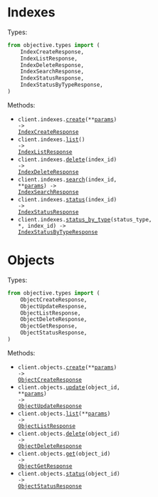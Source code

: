 # Indexes

Types:

```python
from objective.types import (
    IndexCreateResponse,
    IndexListResponse,
    IndexDeleteResponse,
    IndexSearchResponse,
    IndexStatusResponse,
    IndexStatusByTypeResponse,
)
```

Methods:

- <code title="post /indexes">client.indexes.<a href="./src/objective/resources/indexes.py">create</a>(\*\*<a href="src/objective/types/index_create_params.py">params</a>) -> <a href="./src/objective/types/index_create_response.py">IndexCreateResponse</a></code>
- <code title="get /indexes">client.indexes.<a href="./src/objective/resources/indexes.py">list</a>() -> <a href="./src/objective/types/index_list_response.py">IndexListResponse</a></code>
- <code title="delete /indexes/{indexId}">client.indexes.<a href="./src/objective/resources/indexes.py">delete</a>(index_id) -> <a href="./src/objective/types/index_delete_response.py">IndexDeleteResponse</a></code>
- <code title="get /indexes/{indexId}/search">client.indexes.<a href="./src/objective/resources/indexes.py">search</a>(index_id, \*\*<a href="src/objective/types/index_search_params.py">params</a>) -> <a href="./src/objective/types/index_search_response.py">IndexSearchResponse</a></code>
- <code title="get /indexes/{indexId}/status">client.indexes.<a href="./src/objective/resources/indexes.py">status</a>(index_id) -> <a href="./src/objective/types/index_status_response.py">IndexStatusResponse</a></code>
- <code title="get /indexes/{indexId}/status/{statusType}">client.indexes.<a href="./src/objective/resources/indexes.py">status_by_type</a>(status_type, \*, index_id) -> <a href="./src/objective/types/index_status_by_type_response.py">IndexStatusByTypeResponse</a></code>

# Objects

Types:

```python
from objective.types import (
    ObjectCreateResponse,
    ObjectUpdateResponse,
    ObjectListResponse,
    ObjectDeleteResponse,
    ObjectGetResponse,
    ObjectStatusResponse,
)
```

Methods:

- <code title="post /objects">client.objects.<a href="./src/objective/resources/objects.py">create</a>(\*\*<a href="src/objective/types/object_create_params.py">params</a>) -> <a href="./src/objective/types/object_create_response.py">ObjectCreateResponse</a></code>
- <code title="put /objects/{objectId}">client.objects.<a href="./src/objective/resources/objects.py">update</a>(object_id, \*\*<a href="src/objective/types/object_update_params.py">params</a>) -> <a href="./src/objective/types/object_update_response.py">ObjectUpdateResponse</a></code>
- <code title="get /objects">client.objects.<a href="./src/objective/resources/objects.py">list</a>(\*\*<a href="src/objective/types/object_list_params.py">params</a>) -> <a href="./src/objective/types/object_list_response.py">ObjectListResponse</a></code>
- <code title="delete /objects/{objectId}">client.objects.<a href="./src/objective/resources/objects.py">delete</a>(object_id) -> <a href="./src/objective/types/object_delete_response.py">ObjectDeleteResponse</a></code>
- <code title="get /objects/{objectId}">client.objects.<a href="./src/objective/resources/objects.py">get</a>(object_id) -> <a href="./src/objective/types/object_get_response.py">ObjectGetResponse</a></code>
- <code title="get /objects/{objectId}/status">client.objects.<a href="./src/objective/resources/objects.py">status</a>(object_id) -> <a href="./src/objective/types/object_status_response.py">ObjectStatusResponse</a></code>
